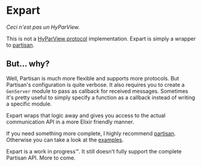 # Expart

*Ceci n'est pas un HyParView.*

This is not a [HyParView protocol](http://asc.di.fct.unl.pt/~jleitao/pdf/dsn07-leitao.pdf) implementation. Expart is simply a wrapper to [partisan](https://github.com/lasp-lang/partisan).

## But... why?

Well, Partisan is much more flexible and supports more protocols. But Partisan's configuration is quite verbose. It also requires you to create a `GenServer` module to pass as callback for received messages. Sometimes it's pretty useful to simply specify a function as a callback instead of writing a specific module.

Expart wraps that logic away and gives you access to the actual communication API in
a more Elixir friendly manner.

If you need something more complete, I highly recommend [partisan](https://github.com/lasp-lang/partisan). Otherwise you
can take a look at the [examples](/examples).

Expart is a work in progress™. It still doesn't fully support the complete
Partisan API. More to come.
